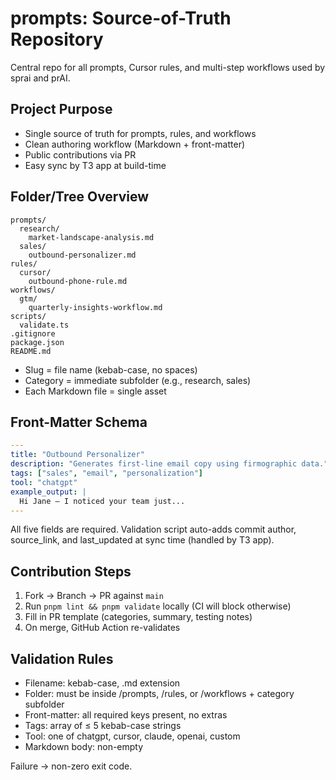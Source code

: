 # prompts: Source-of-Truth Repository

Central repo for all prompts, Cursor rules, and multi-step workflows used by sprai and prAI.

## Project Purpose
- Single source of truth for prompts, rules, and workflows
- Clean authoring workflow (Markdown + front-matter)
- Public contributions via PR
- Easy sync by T3 app at build-time

## Folder/Tree Overview
```
prompts/
  research/
    market-landscape-analysis.md
  sales/
    outbound-personalizer.md
rules/
  cursor/
    outbound-phone-rule.md
workflows/
  gtm/
    quarterly-insights-workflow.md
scripts/
  validate.ts
.gitignore
package.json
README.md
```

- Slug = file name (kebab-case, no spaces)
- Category = immediate subfolder (e.g., research, sales)
- Each Markdown file = single asset

## Front-Matter Schema
```yaml
---
title: "Outbound Personalizer"
description: "Generates first-line email copy using firmographic data."
tags: ["sales", "email", "personalization"]
tool: "chatgpt"
example_output: |
  Hi Jane — I noticed your team just...
---
```
All five fields are required. Validation script auto-adds commit author, source_link, and last_updated at sync time (handled by T3 app).

## Contribution Steps
1. Fork → Branch → PR against `main`
2. Run `pnpm lint && pnpm validate` locally (CI will block otherwise)
3. Fill in PR template (categories, summary, testing notes)
4. On merge, GitHub Action re-validates

## Validation Rules
- Filename: kebab-case, .md extension
- Folder: must be inside /prompts, /rules, or /workflows + category subfolder
- Front-matter: all required keys present, no extras
- Tags: array of ≤ 5 kebab-case strings
- Tool: one of chatgpt, cursor, claude, openai, custom
- Markdown body: non-empty

Failure → non-zero exit code.
